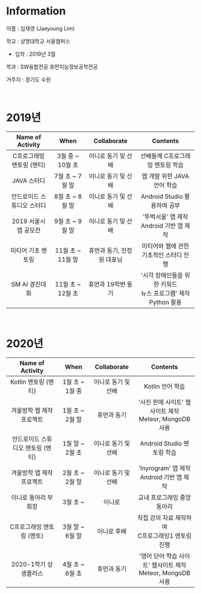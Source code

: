 # Information

이름 : 임재영 (Jaeyoung Lim)

학교 : 상명대학교 서울캠퍼스

- 입학 : 2019년 3월

학과 : SW융합전공 휴먼지능정보공학전공

거주지 : 경기도 수원

</br>

# 2019년

|      Name of Activity      |       When        |        Collaborate         |                     Contents                     |
| :------------------------: | :---------------: | :------------------------: | :----------------------------------------------: |
|    C프로그래밍 멘토링 (멘티)     | 3월 중 ~ 10월 초  |    이니로 동기 및 선배     |             선배들께 C프로그래밍 멘토링 학습           |
|        JAVA 스터디         |  7월 초 ~ 7월 말  |    이니로 동기 및 선배     |                       앱 개발 위한 JAVA 언어 학습                         |
| 안드로이드 스튜디오 스터디 |  8월 초 ~ 8월 말  |    이니로 동기 및 선배     |                        Android Studio 활용하여 공부                        |
|   2019 서울시 앱 공모전    |  9월 초 ~ 9월 말  |    이니로 동기 및 선배     |                '뚜벅서울' 앱 제작 </br> Android 기반 앱 제작  |
|     미티어 기초 멘토링     | 11월 초 ~ 11월 말 | 휴먼과 동기, 진정원 대표님 |     미티어와 웹에 관한 기초적인 스터디 진행      |
|       SM AI 경진대회       | 11월 초 ~ 12월 초 |     휴먼과 19학번 동기     | '시각 장애인들을 위한 키워드 </br>  뉴스 프로그램' 제작</br> Python 활용 |

</br>

# 2020년

|         Name of Activity          |      When       |     Collaborate     |               Contents                |
| :-------------------------------: | :-------------: | :-----------------: | :-----------------------------------: |
|       Kotlin 멘토링 (멘티)        | 1월 초 ~ 1월 중 | 이니로 동기 및 선배 |                 Kotlin 언어 학습                      |
|     겨울방학 웹 제작 프로젝트     | 1월 초 ~ 2월 말 |     휴먼과 동기     |   '사진 판매 사이트' 웹사이트 제작 </br> Meteor, MongoDB 사용   |
| 안드로이드 스튜디오 멘토링 (멘티) | 1월 말 ~ 2월 초 | 이니로 동기 및 선배 |                 Android Studio 멘토링 학습               |
|     겨울방학 앱 제작 프로젝트     | 2월 초 ~ 2월 말 | 이니로 동기 및 선배 |          'Inyrogram' 앱 제작 </br> Android 기반 앱 제작|
|       이니로 동아리 부회장        |    3월 초 ~     |       이니로        |                  교내 프로그래밍 중앙동아리                |
|        C프로그래밍 멘토링 (멘토)        | 3월 말 ~ 6월 말 |     이니로 후배     |          직접 강의 자료 제작하여</br> C프로그래밍1 멘토링 진행                     |
|       2020-1학기 상생플러스       | 4월 초 ~ 6월 초 |     휴먼과 동기     | '영어 단어 학습 사이트' 웹사이트 제작 </br> Meteor, MongoDB 사용 |

